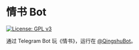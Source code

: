 # 情书 Bot

[![License: GPL v3](https://img.shields.io/badge/License-GPL%20v3-blue.svg)](https://www.gnu.org/licenses/gpl-3.0)

通过 Telegram Bot 玩《情书》，运行在 [@QingshuBot](http://telegram.me/QingshuBot)。
